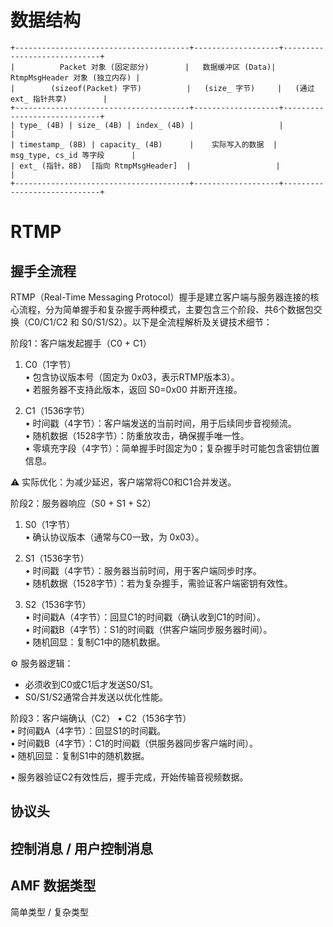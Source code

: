 <!--
 * @Author: star-cs
 * @Date: 2025-07-27 14:39:54
 * @LastEditTime: 2025-07-27 14:42:10
 * @FilePath: /TMMS-SERVER/tmms/mmedia/README.md
 * @Description: 
-->
# 数据结构
```plaintext
+---------------------------------------+-------------------+-----------------------------+
|          Packet 对象 (固定部分)        |   数据缓冲区 (Data)| RtmpMsgHeader 对象 (独立内存) |
|        (sizeof(Packet) 字节)          |   (size_ 字节)     |   (通过 ext_ 指针共享)        |
+---------------------------------------+-------------------+-----------------------------+
| type_ (4B) | size_ (4B) | index_ (4B) |                   |                             |
| timestamp_ (8B) | capacity_ (4B)      |    实际写入的数据  |  msg_type, cs_id 等字段      |
| ext_ (指针，8B)  [指向 RtmpMsgHeader]  |                   |                             |
+---------------------------------------+-------------------+-----------------------------+
```

# RTMP
## 握手全流程
RTMP（Real-Time Messaging Protocol）握手是建立客户端与服务器连接的核心流程，分为简单握手和复杂握手两种模式，主要包含三个阶段、共6个数据包交换（C0/C1/C2 和 S0/S1/S2）。以下是全流程解析及关键技术细节：

阶段1：客户端发起握手（C0 + C1）
1. C0（1字节）  
   • 包含协议版本号（固定为 0x03，表示RTMP版本3）。  
   • 若服务器不支持此版本，返回 S0=0x00 并断开连接。

2. C1（1536字节）  
   • 时间戳（4字节）：客户端发送的当前时间，用于后续同步音视频流。  
   • 随机数据（1528字节）：防重放攻击，确保握手唯一性。  
   • 零填充字段（4字节）：简单握手时固定为0；复杂握手时可能包含密钥位置信息。

⚠️ 实际优化：为减少延迟，客户端常将C0和C1合并发送。

阶段2：服务器响应（S0 + S1 + S2）
1. S0（1字节）  
   • 确认协议版本（通常与C0一致，为 0x03）。

2. S1（1536字节）  
   • 时间戳（4字节）：服务器当前时间，用于客户端同步时序。  
   • 随机数据（1528字节）：若为复杂握手，需验证客户端密钥有效性。

3. S2（1536字节）  
   • 时间戳A（4字节）：回显C1的时间戳（确认收到C1的时间）。  
   • 时间戳B（4字节）：S1的时间戳（供客户端同步服务器时间）。  
   • 随机回显：复制C1中的随机数据。

⚙️ 服务器逻辑：  
- 必须收到C0或C1后才发送S0/S1。  
- S0/S1/S2通常合并发送以优化性能。

阶段3：客户端确认（C2）
• C2（1536字节）  
  • 时间戳A（4字节）：回显S1的时间戳。  
  • 时间戳B（4字节）：C1的时间戳（供服务器同步客户端时间）。  
  • 随机回显：复制S1中的随机数据。  

• 服务器验证C2有效性后，握手完成，开始传输音视频数据。

## 协议头

## 控制消息 / 用户控制消息

## AMF 数据类型
简单类型 / 复杂类型


##
